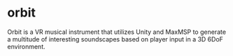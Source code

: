 # orbit
Orbit is a VR musical instrument that utilizes Unity and MaxMSP to generate a multitude of interesting soundscapes based on player input in a 3D 6DoF environment.
